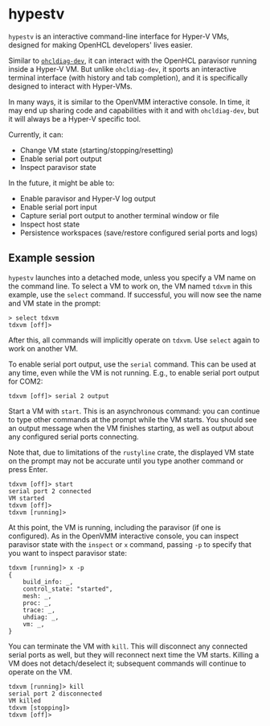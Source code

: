 # hypestv

`hypestv` is an interactive command-line interface for Hyper-V VMs, designed for
making OpenHCL developers' lives easier.

Similar to [`ohcldiag-dev`](./ohcldiag_dev.md), it can interact with the
OpenHCL paravisor running inside a Hyper-V VM. But unlike `ohcldiag-dev`, it
sports an interactive terminal interface (with history and tab completion), and
it is specifically designed to interact with Hyper-VMs.

In many ways, it is similar to the OpenVMM interactive console. In time, it may
end up sharing code and capabilities with it and with `ohcldiag-dev`, but it
will always be a Hyper-V specific tool.

Currently, it can:

* Change VM state (starting/stopping/resetting)
* Enable serial port output
* Inspect paravisor state

In the future, it might be able to:

* Enable paravisor and Hyper-V log output
* Enable serial port input
* Capture serial port output to another terminal window or file
* Inspect host state
* Persistence workspaces (save/restore configured serial ports and logs)

## Example session

`hypestv` launches into a detached mode, unless you specify a VM name on the
command line. To select a VM to work on, the VM named `tdxvm` in this example,
use the `select` command. If successful, you will now see the name and VM state
in the prompt:

```
> select tdxvm
tdxvm [off]>
```

After this, all commands will implicitly operate on `tdxvm`. Use `select` again
to work on another VM.

To enable serial port output, use the `serial` command. This can be used at any
time, even while the VM is not running. E.g., to enable serial port output for
COM2:

```
tdxvm [off]> serial 2 output
```

Start a VM with `start`. This is an asynchronous command: you can continue to
type other commands at the prompt while the VM starts. You should see an output
message when the VM finishes starting, as well as output about any configured
serial ports connecting.

Note that, due to limitations of the `rustyline` crate, the displayed VM state
on the prompt may not be accurate until you type another command or press Enter.

```
tdxvm [off]> start
serial port 2 connected
VM started
tdxvm [off]>
tdxvm [running]>
```

At this point, the VM is running, including the paravisor (if one is
configured). As in the OpenVMM interactive console, you can inspect paravisor
state with the `inspect` or `x` command, passing `-p` to specify that you want
to inspect paravisor state:

```
tdxvm [running]> x -p
{
    build_info: _,
    control_state: "started",
    mesh: _,
    proc: _,
    trace: _,
    uhdiag: _,
    vm: _,
}
```

You can terminate the VM with `kill`. This will disconnect any connected serial
ports as well, but they will reconnect next time the VM starts. Killing a VM
does not detach/deselect it; subsequent commands will continue to operate on the
VM.

```
tdxvm [running]> kill
serial port 2 disconnected
VM killed
tdxvm [stopping]>
tdxvm [off]>
```
